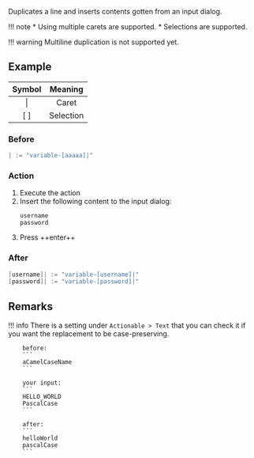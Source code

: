 Duplicates a line and inserts contents gotten from an input dialog.

[//]: # (@formatter:off)

!!! note
		* Using multiple carets are supported.
		* Selections are supported.

!!! warning
		Multiline duplication is not supported yet.

[//]: # (@formatter:on)

## Example

| Symbol |  Meaning  |
|:------:|:---------:|
| &vert; |   Caret   |
|  [ ]   | Selection |

### Before

```go
| := "variable-[aaaaa]|"
```

### Action

1. Execute the action
2. Insert the following content to the input dialog:
   ```
   username
   password
   ```
3. Press ++enter++

### After

```go
[username]| := "variable-[username]|"
[password]| := "variable-[password]|"
```

## Remarks

[//]: # (@formatter:off)

!!! info
		There is a setting under `Actionable > Text` that you can check it if you
		want the replacement to be case-preserving.

		before:
		```
		aCamelCaseName
		```

		your input:
		```
		HELLO_WORLD
		PascalCase
		```

		after:
		```
		helloWorld
		pascalCase
		```
